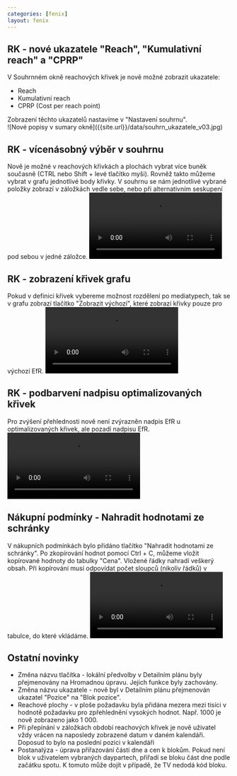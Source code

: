 ```yaml
---
categories: [fenix]
layout: fenix
---
```

## RK - nové ukazatele "Reach", "Kumulativní reach" a "CPRP"
V Souhrnném okně reachových křivek je nově možné zobrazit ukazatele:
<ul><li> Reach</li>
<li> Kumulativní reach</li>
<li> CPRP (Cost per reach point)</li></ul>
Zobrazení těchto ukazatelů nastavíme v "Nastavení souhrnu".
<br/>
![Nové popisy v sumary okně]({{site.url}}/data/souhrn_ukazatele_v03.jpg)

## RK - vícenásobný výběr v souhrnu
Nově je možné v reachových křivkách a plochách vybrat více buněk současně (CTRL nebo Shift + levé tlačítko myši). 
Rovněž takto můžeme vybrat v grafu jednotlivé body křivky.
V souhrnu se nám jednotlivé vybrané položky zobrazí v záložkách vedle sebe, nebo při alternativním seskupení pod sebou v jedné záložce.
<video src="{{site.url}}/data/RK_multi_zobrazeni.mp4" type="video/mp4" controls></video>
## RK - zobrazení křivek grafu
Pokud v definici křivek vybereme možnost rozdělení po mediatypech, tak se v grafu zobrazí tlačítko "Zobrazit výchozí", které zobrazí křivky pouze pro výchozí EfR.
<video src="{{site.url}}/data/RK_krivky_vse.mp4" type="video/mp4" controls></video>
## RK - podbarvení nadpisu optimalizovaných křivek 
Pro zvýšení přehlednosti nově není zvýrazněn nadpis EfR u optimalizovaných křivek, ale pozadí nadpisu EfR.
<video src="{{site.url}}/data/1_RK_podbarveni_EFR_tab.mp4" type="video/mp4" controls></video>
## Nákupní podmínky - Nahradit hodnotami ze schránky
V nákupních podmínkách bylo přidáno tlačítko "Nahradit hodnotami ze schránky".
Po zkopírování hodnot pomocí Ctrl + C, můžeme vložit kopírované hodnoty do tabulky "Cena". Vložené řádky nahradí veškerý obsah.
Při kopírování musí odpovídat počet sloupců (nikoliv řádků) v tabulce, do které vkládáme. 
<video src="{{site.url}}/data/NP_nahrazeni_ze_schranky.mp4" type="video/mp4" controls></video>
## Ostatní novinky
<ul><li> Změna názvu tlačítka - lokální předvolby v Detailním plánu byly přejmenovány na Hromadnou úpravu. Jejich funkce byly zachovány.</li>
<li> Změna názvu ukazatele - nově byl v Detailním plánu přejmenován ukazatel "Pozice" na "Blok pozice".</li>
<li> Reachové plochy - v ploše požadavku byla přidána mezera mezi tisíci v hodnotě požadavku pro zpřehlednění vysokých hodnot. Např. 1000 je nově zobrazeno jako 1 000.</li>
<li> Při přepínání v záložkách období reachových křivek je nově uživatel vždy vrácen na naposledy zobrazené datum v daném kalendáři. Doposud to bylo na poslední pozici v kalendáři</li>
<li> Postanalýza - úprava přiřazování částí dne a cen k blokům. Pokud není blok v uživatelem vybraných daypartech, přiřadí se bloku část dne podle začátku spotu. K tomuto může dojít v případě, že TV nedodá kód bloku.</li></ul>
